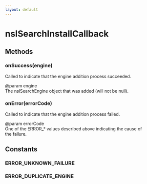 ```yaml
---
layout: default
---
```


# nsISearchInstallCallback #

## Methods ##

### onSuccess(engine) ###
  
Called to indicate that the engine addition process succeeded.  
  
@param engine  
       The nsISearchEngine object that was added (will not be null).  
  

### onError(errorCode) ###
  
Called to indicate that the engine addition process failed.  
  
@param errorCode  
       One of the ERROR_* values described above indicating the cause of  
       the failure.  
  

## Constants ##

### ERROR_UNKNOWN_FAILURE ###

### ERROR_DUPLICATE_ENGINE ###
